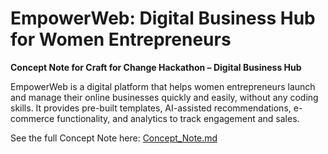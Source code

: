 # EmpowerWeb: Digital Business Hub for Women Entrepreneurs

**Concept Note for Craft for Change Hackathon – Digital Business Hub**

EmpowerWeb is a digital platform that helps women entrepreneurs launch and manage their online businesses quickly and easily, without any coding skills. It provides pre-built templates, AI-assisted recommendations, e-commerce functionality, and analytics to track engagement and sales.

See the full Concept Note here: [Concept_Note.md](Concept_Note.md)
